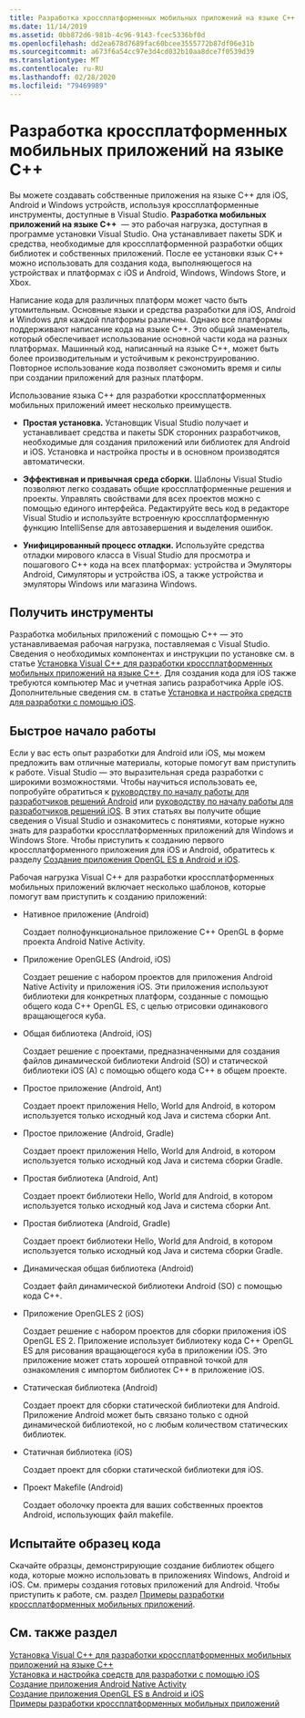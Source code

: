 ```yaml
---
title: Разработка кроссплатформенных мобильных приложений на языке C++
ms.date: 11/14/2019
ms.assetid: 0bb872d6-981b-4c96-9143-fcec5336bf0d
ms.openlocfilehash: dd2ea678d7689fac60bcee3555772b87df06e31b
ms.sourcegitcommit: a673f6a54cc97e3d4cd032b10aa8dce7f0539d39
ms.translationtype: MT
ms.contentlocale: ru-RU
ms.lasthandoff: 02/28/2020
ms.locfileid: "79469989"
---
```

# <a name="cross-platform-mobile-development-with-c"></a>Разработка кроссплатформенных мобильных приложений на языке C++

Вы можете создавать собственные приложения на языке C++ для iOS, Android и Windows устройств, используя кроссплатформенные инструменты, доступные в Visual Studio. **Разработка мобильных приложений на языке C++**  — это рабочая нагрузка, доступная в программе установки Visual Studio. Она устанавливает пакеты SDK и средства, необходимые для кроссплатформенной разработки общих библиотек и собственных приложений. После ее установки язык C++ можно использовать для создания кода, выполняющегося на устройствах и платформах с iOS и Android, Windows, Windows Store, и Xbox.

Написание кода для различных платформ может часто быть утомительным. Основные языки и средства разработки для iOS, Android и Windows для каждой платформы различны. Однако все платформы поддерживают написание кода на языке C++. Это общий знаменатель, который обеспечивает использование основной части кода на разных платформах. Машинный код, написанный на языке C++, может быть более производительным и устойчивым к реконструированию. Повторное использование кода позволяет сэкономить время и силы при создании приложений для разных платформ.

Использование языка C++ для разработки кроссплатформенных мобильных приложений имеет несколько преимуществ.

- **Простая установка.** Установщик Visual Studio получает и устанавливает средства и пакеты SDK сторонних разработчиков, необходимые для создания приложений или библиотек для Android и iOS. Установка и настройка просты и в основном производятся автоматически.

- **Эффективная и привычная среда сборки.** Шаблоны Visual Studio позволяют легко создавать общие кроссплатформенные решения и проекты. Управлять свойствами для всех проектов можно с помощью единого интерфейса. Редактируйте весь код в редакторе Visual Studio и используйте встроенную кроссплатформенную функцию IntelliSense для автозавершения и выделения ошибок.

- **Унифицированный процесс отладки.** Используйте средства отладки мирового класса в Visual Studio для просмотра и пошагового C++ кода на всех платформах: устройства и Эмуляторы Android, Симуляторы и устройства iOS, а также устройства и эмуляторы Windows или магазина Windows.

## <a name="get-the-tools"></a>Получить инструменты

Разработка мобильных приложений с помощью C++ — это устанавливаемая рабочая нагрузка, поставляемая с Visual Studio. Сведения о необходимых компонентах и инструкции по установке см. в статье [Установка Visual C++ для разработки кроссплатформенных мобильных приложений на языке C++](../cross-platform/install-visual-cpp-for-cross-platform-mobile-development.md). Для создания кода для iOS также требуются компьютер Mac и учетная запись разработчика Apple iOS. Дополнительные сведения см. в статье [Установка и настройка средств для разработки с помощью iOS](../cross-platform/install-and-configure-tools-to-build-using-ios.md).

## <a name="come-up-to-speed"></a>Быстрое начало работы

Если у вас есть опыт разработки для Android или iOS, мы можем предложить вам отличные материалы, которые помогут вам приступить к работе. Visual Studio — это выразительная среда разработки с широкими возможностями. Чтобы научиться использовать ее, попробуйте обратиться к [руководству по началу работы для разработчиков решений Android](/previous-versions/windows/apps/dn275875\(v=win.10\)) или [руководству по началу работы для разработчиков решений iOS](/previous-versions/windows/apps/jj657966\(v=win.10\)). В этих статьях вы получите общие сведения о Visual Studio и ознакомитесь с понятиями, которые нужно знать для разработки кроссплатформенных приложений для Windows и Windows Store. Чтобы приступить к созданию первого кроссплатформенного приложения для iOS и Android, обратитесь к разделу [Создание приложения OpenGL ES в Android и iOS](../cross-platform/build-an-opengl-es-application-on-android-and-ios.md).

Рабочая нагрузка Visual C++ для разработки кроссплатформенных мобильных приложений включает несколько шаблонов, которые помогут вам приступить к созданию приложений:

- Нативное приложение (Android)

  Создает полнофункциональное приложение C++ OpenGL в форме проекта Android Native Activity.

- Приложение OpenGLES (Android, iOS)

  Создает решение с набором проектов для приложения Android Native Activity и приложения iOS. Эти приложения используют библиотеки для конкретных платформ, созданные с помощью общего кода C++ OpenGL ES, с целью отрисовки одинакового вращающегося куба.

- Общая библиотека (Android, iOS)

  Создает решение с проектами, предназначенными для создания файлов динамической библиотеки Android (SO) и статической библиотеки iOS (A) с помощью общего кода C++ в общем проекте.

- Простое приложение (Android, Ant)

  Создает проект приложения Hello, World для Android, в котором используется только исходный код Java и система сборки Ant.

- Простое приложение (Android, Gradle)

  Создает проект приложения Hello, World для Android, в котором используется только исходный код Java и система сборки Gradle.

- Простая библиотека (Android, Ant)

  Создает проект библиотеки Hello, World для Android, в котором используется только исходный код Java и система сборки Ant.

- Простая библиотека (Android, Gradle)

  Создает проект библиотеки Hello, World для Android, в котором используется только исходный код Java и система сборки Gradle.

- Динамическая общая библиотека (Android)

  Создает файл динамической библиотеки Android (SO) с помощью кода C++.

- Приложение OpenGLES 2 (iOS)

  Создает решение с набором проектов для сборки приложения iOS OpenGL ES 2. Приложение использует библиотеку кода C++ OpenGL ES для рисования вращающегося куба в приложении iOS. Это приложение может стать хорошей отправной точкой для ознакомления с импортом библиотек C++ в приложение iOS.

- Статическая библиотека (Android)

  Создает проект для сборки статической библиотеки для Android. Приложение Android может быть связано только с одной динамической библиотекой, но с любым количеством статических библиотек.

- Статичная библиотека (iOS)

  Создает проект для сборки статической библиотеки для iOS.

- Проект Makefile (Android)

  Создает оболочку проекта для ваших собственных проектов Android, использующих файл makefile.

## <a name="try-out-sample-code"></a>Испытайте образец кода

Скачайте образцы, демонстрирующие создание библиотек общего кода, которые можно использовать в приложениях Windows, Android и iOS. См. примеры создания готовых приложений для Android. Чтобы приступить к работе, см. раздел [Примеры разработки кроссплатформенных мобильных приложений](../cross-platform/cross-platform-mobile-development-examples.md).

## <a name="see-also"></a>См. также раздел

[Установка Visual C++ для разработки кроссплатформенных мобильных приложений на языке C++](../cross-platform/install-visual-cpp-for-cross-platform-mobile-development.md)\
[Установка и настройка средств для разработки с помощью iOS](../cross-platform/install-and-configure-tools-to-build-using-ios.md)\
[Создание приложения Android Native Activity](../cross-platform/create-an-android-native-activity-app.md)\
[Создание приложения OpenGL ES в Android и iOS](../cross-platform/build-an-opengl-es-application-on-android-and-ios.md)\
[Примеры разработки кроссплатформенных мобильных приложений](../cross-platform/cross-platform-mobile-development-examples.md)
